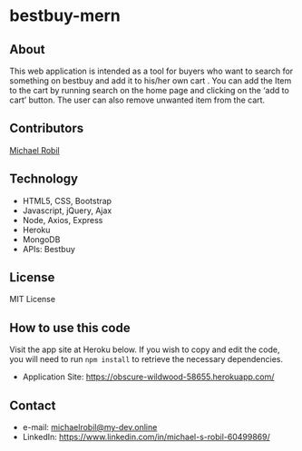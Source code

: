 # bestbuy-mern

## About
This web application is intended as a tool for buyers who want to search for something on bestbuy and add it to his/her own cart .
You can add the Item to the cart by running search on the home page and clicking on the ‘add to cart’ button. The user can also remove unwanted item from the cart.


## Contributors
[Michael Robil](https://github.com/michaelrobil)

## Technology
- HTML5, CSS, Bootstrap
- Javascript, jQuery, Ajax
- Node, Axios, Express
- Heroku
- MongoDB
- APIs: Bestbuy

## License
MIT License

## How to use this code
Visit the app site at Heroku below. If you wish to copy and edit the code, you will need to run ```npm install``` to retrieve the necessary dependencies.
- Application Site: https://obscure-wildwood-58655.herokuapp.com/

## Contact

- e-mail: michaelrobil@my-dev.online
- LinkedIn: https://www.linkedin.com/in/michael-s-robil-60499869/


